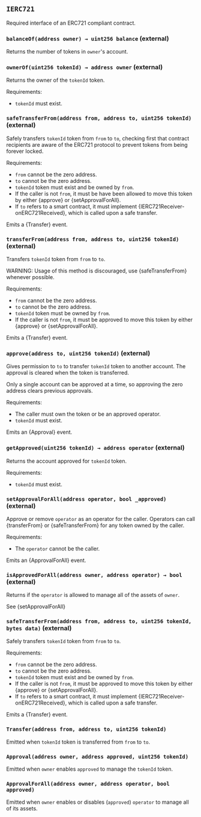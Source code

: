 ## `IERC721`



Required interface of an ERC721 compliant contract.


### `balanceOf(address owner) → uint256 balance` (external)



Returns the number of tokens in ``owner``'s account.

### `ownerOf(uint256 tokenId) → address owner` (external)



Returns the owner of the `tokenId` token.

Requirements:

- `tokenId` must exist.

### `safeTransferFrom(address from, address to, uint256 tokenId)` (external)



Safely transfers `tokenId` token from `from` to `to`, checking first that contract recipients
are aware of the ERC721 protocol to prevent tokens from being forever locked.

Requirements:

- `from` cannot be the zero address.
- `to` cannot be the zero address.
- `tokenId` token must exist and be owned by `from`.
- If the caller is not `from`, it must be have been allowed to move this token by either {approve} or {setApprovalForAll}.
- If `to` refers to a smart contract, it must implement {IERC721Receiver-onERC721Received}, which is called upon a safe transfer.

Emits a {Transfer} event.

### `transferFrom(address from, address to, uint256 tokenId)` (external)



Transfers `tokenId` token from `from` to `to`.

WARNING: Usage of this method is discouraged, use {safeTransferFrom} whenever possible.

Requirements:

- `from` cannot be the zero address.
- `to` cannot be the zero address.
- `tokenId` token must be owned by `from`.
- If the caller is not `from`, it must be approved to move this token by either {approve} or {setApprovalForAll}.

Emits a {Transfer} event.

### `approve(address to, uint256 tokenId)` (external)



Gives permission to `to` to transfer `tokenId` token to another account.
The approval is cleared when the token is transferred.

Only a single account can be approved at a time, so approving the zero address clears previous approvals.

Requirements:

- The caller must own the token or be an approved operator.
- `tokenId` must exist.

Emits an {Approval} event.

### `getApproved(uint256 tokenId) → address operator` (external)



Returns the account approved for `tokenId` token.

Requirements:

- `tokenId` must exist.

### `setApprovalForAll(address operator, bool _approved)` (external)



Approve or remove `operator` as an operator for the caller.
Operators can call {transferFrom} or {safeTransferFrom} for any token owned by the caller.

Requirements:

- The `operator` cannot be the caller.

Emits an {ApprovalForAll} event.

### `isApprovedForAll(address owner, address operator) → bool` (external)



Returns if the `operator` is allowed to manage all of the assets of `owner`.

See {setApprovalForAll}

### `safeTransferFrom(address from, address to, uint256 tokenId, bytes data)` (external)



Safely transfers `tokenId` token from `from` to `to`.

Requirements:

- `from` cannot be the zero address.
- `to` cannot be the zero address.
- `tokenId` token must exist and be owned by `from`.
- If the caller is not `from`, it must be approved to move this token by either {approve} or {setApprovalForAll}.
- If `to` refers to a smart contract, it must implement {IERC721Receiver-onERC721Received}, which is called upon a safe transfer.

Emits a {Transfer} event.


### `Transfer(address from, address to, uint256 tokenId)`



Emitted when `tokenId` token is transferred from `from` to `to`.

### `Approval(address owner, address approved, uint256 tokenId)`



Emitted when `owner` enables `approved` to manage the `tokenId` token.

### `ApprovalForAll(address owner, address operator, bool approved)`



Emitted when `owner` enables or disables (`approved`) `operator` to manage all of its assets.



